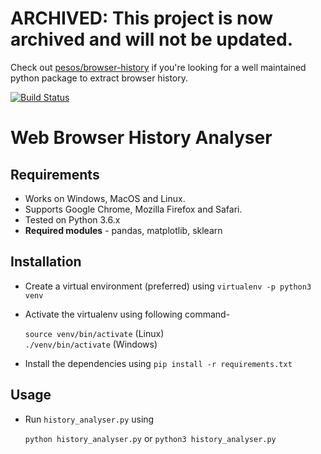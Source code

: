 # ARCHIVED: This project is now archived and will not be updated.

Check out [pesos/browser-history](https://github.com/pesos/browser-history) if you're looking for a well maintained python package to extract browser history.

[![Build Status](https://travis-ci.org/Samyak2/history-analyser.svg?branch=master)](https://travis-ci.org/Samyak2/history-analyser)
# Web Browser History Analyser

## Requirements
 - Works on Windows, MacOS and Linux.
 - Supports Google Chrome, Mozilla Firefox and Safari.
 - Tested on Python 3.6.x
 - **Required modules** - pandas, matplotlib, sklearn

## Installation
 - Create a virtual environment (preferred) using `virtualenv -p python3 venv`
 - Activate the virtualenv using following command-

    `source venv/bin/activate` (Linux) <br>
    `./venv/bin/activate` (Windows)
 - Install the dependencies using `pip install -r requirements.txt`

## Usage
 - Run `history_analyser.py` using
 
    `python history_analyser.py` or `python3 history_analyser.py`
